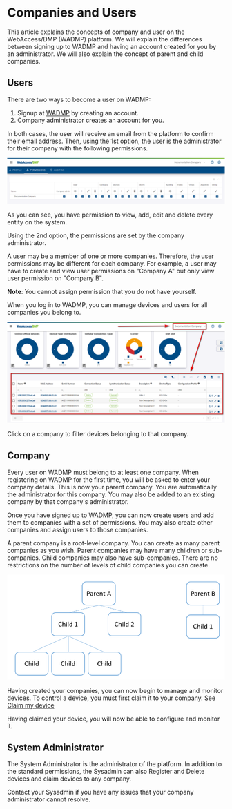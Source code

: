 # Companies and Users

This article explains the concepts of company and user on the WebAccess/DMP (WADMP) platform. We will explain the differences between signing up to WADMP and having an account created for you by an administrator. We will also explain the concept of parent and child companies.



## Users

There are two ways to become a user on WADMP:

1. Signup at [WADMP](https://wadmp.com/) by creating an account.
2. Company administrator creates an account for you.

In both cases, the user will receive an email from the platform to confirm their email address. Then, using the 1st option, the user is the administrator for their company with the following permissions.

![user_permissions](./user-permissions.png)

As you can see, you have permission to view, add, edit and delete every entity on the system.

Using the 2nd option, the permissions are set by the company administrator.

A user may be a member of one or more companies. Therefore, the user permissions may be different for each company. For example, a user may have to create and view user permissions on "Company A" but only view user permission on "Company B". 

**Note**: You cannot assign permission that you do not have yourself.


When you log in to WADMP, you can manage devices and users for all companies you belong to.

![companies_view](./companies-view.png)

Click on a company to filter devices belonging to that company.



## Company

Every user on WADMP must belong to at least one company. When registering on WADMP for the first time, you will be asked to enter your company details. This is now your parent company. You are automatically the administrator for this company. You may also be added to an existing company by that company's administrator. 

Once you have signed up to WADMP, you can now create users and add them to companies with a set of permissions. You may also create other companies and assign users to those companies.



A parent company is a root-level company. You can create as many parent companies as you wish. Parent companies may have many children or sub-companies. Child companies may also have sub-companies. There are no restrictions on the number of levels of child companies you can create.



![](./company-hierarchy.png)


Having created your companies, you can now begin to manage and monitor devices. To control a device, you must first claim it to your company. See [Claim my device](http://localhost:8080/gen3/tutorials/device/) 

Having claimed your device, you will now be able to configure and monitor it.



## System Administrator

The System Administrator is the administrator of the platform. In addition to the standard permissions, the Sysadmin can also Register and Delete devices and claim devices to any company.

Contact your Sysadmin if you have any issues that your company administrator cannot resolve.